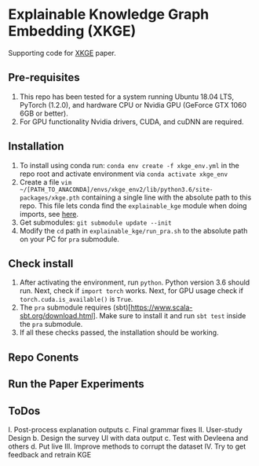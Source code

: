 # Explainable Knowledge Graph Embedding (XKGE)
Supporting code for [XKGE]() paper.

## Pre-requisites
1. This repo has been tested for a system running Ubuntu 18.04 LTS, PyTorch (1.2.0), and 
hardware CPU or Nvidia GPU (GeForce GTX 1060 6GB or better).
2. For GPU functionality Nvidia drivers, CUDA, and cuDNN are required.

## Installation
1. To install using conda run: `conda env create -f xkge_env.yml` in the repo root and activate
environment via `conda activate xkge_env`
2. Create a file `vim ~/[PATH_TO_ANACONDA]/envs/xkge_env2/lib/python3.6/site-packages/xkge.pth`
containing a single line with the absolute path to this repo. This file lets conda find the 
`explainable_kge` module when doing imports, see [here](https://stackoverflow.com/questions/37006114/anaconda-permanently-include-external-packages-like-in-pythonpath).
3. Get submodules: `git submodule update --init`
4. Modify the `cd` path in `explainable_kge/run_pra.sh` to the absolute path on your PC for `pra` submodule.

## Check install
1. After activating the environment, run `python`. Python version 3.6 should run. Next, check if `import torch` works.
Next, for GPU usage check if `torch.cuda.is_available()` is `True`. 
2. The `pra` submodule requires (sbt)[https://www.scala-sbt.org/download.html]. Make sure to install 
it and run `sbt test` inside the `pra` submodule.
3. If all these checks passed, the installation should be working.

## Repo Conents

    
## Run the Paper Experiments


## ToDos
I. Post-process explanation outputs
    c. Final grammar fixes
II. User-study Design
    b. Design the survey UI with data output
    c. Test with Devleena and others
    d. Put live
III. Improve methods to corrupt the dataset
IV. Try to get feedback and retrain KGE
